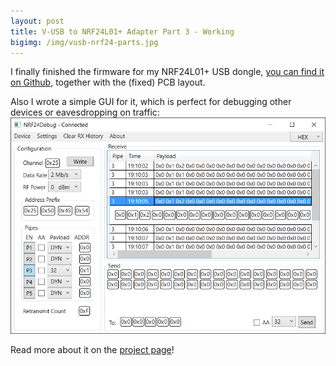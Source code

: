 ```yaml
---
layout: post
title: V-USB to NRF24L01+ Adapter Part 3 - Working
bigimg: /img/vusb-nrf24-parts.jpg
---
```


I finally finished the firmware for my NRF24L01+ USB dongle, [you can find it on Github](https://github.com/martin2250/vUSBnRF24), together with the (fixed) PCB layout.

Also I wrote a simple GUI for it, which is perfect for debugging other devices or eavesdropping on traffic:
![](/img/nrf-debug-screenshot.png)

Read more about it on the [project page](/projects/nrf24vusb)!